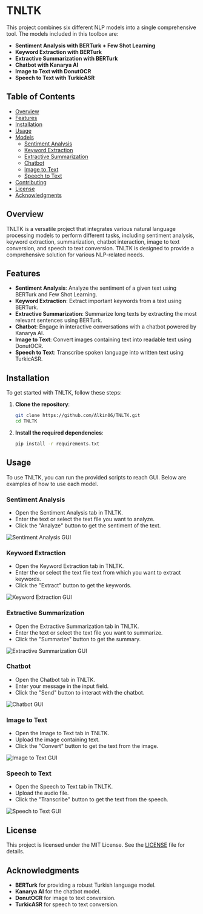 # TNLTK

This project combines six different NLP models into a single comprehensive tool. The models included in this toolbox are:

- **Sentiment Analysis with BERTurk + Few Shot Learning**
- **Keyword Extraction with BERTurk**
- **Extractive Summarization with BERTurk**
- **Chatbot with Kanarya AI**
- **Image to Text with DonutOCR**
- **Speech to Text with TurkicASR**

## Table of Contents

- [Overview](#overview)
- [Features](#features)
- [Installation](#installation)
- [Usage](#usage)
- [Models](#models)
  - [Sentiment Analysis](#sentiment-analysis)
  - [Keyword Extraction](#keyword-extraction)
  - [Extractive Summarization](#extractive-summarization)
  - [Chatbot](#chatbot)
  - [Image to Text](#image-to-text)
  - [Speech to Text](#speech-to-text)
- [Contributing](#contributing)
- [License](#license)
- [Acknowledgments](#acknowledgments)

## Overview

TNLTK is a versatile project that integrates various natural language processing models to perform different tasks, including sentiment analysis, keyword extraction, summarization, chatbot interaction, image to text conversion, and speech to text conversion. TNLTK is designed to provide a comprehensive solution for various NLP-related needs.

## Features

- **Sentiment Analysis**: Analyze the sentiment of a given text using BERTurk and Few Shot Learning.
- **Keyword Extraction**: Extract important keywords from a text using BERTurk.
- **Extractive Summarization**: Summarize long texts by extracting the most relevant sentences using BERTurk.
- **Chatbot**: Engage in interactive conversations with a chatbot powered by Kanarya AI.
- **Image to Text**: Convert images containing text into readable text using DonutOCR.
- **Speech to Text**: Transcribe spoken language into written text using TurkicASR.

## Installation

To get started with TNLTK, follow these steps:

1. **Clone the repository**:
    ```bash
    git clone https://github.com/Alkin06/TNLTK.git
    cd TNLTK
    ```

2. **Install the required dependencies**:
    ```bash
    pip install -r requirements.txt
    ```
## Usage

To use TNLTK, you can run the provided scripts to reach GUI. Below are examples of how to use each model.

### Sentiment Analysis

- Open the Sentiment Analysis tab in TNLTK.
- Enter the text or select the text file you want to analyze.
- Click the "Analyze" button to get the sentiment of the text.

![Sentiment Analysis GUI](Soon)

### Keyword Extraction

- Open the Keyword Extraction tab in TNLTK.
- Enter the or select the text file text from which you want to extract keywords.
- Click the "Extract" button to get the keywords.

![Keyword Extraction GUI](Soon)

### Extractive Summarization

- Open the Extractive Summarization tab in TNLTK.
- Enter the text or select the text file you want to summarize.
- Click the "Summarize" button to get the summary.

![Extractive Summarization GUI](Soon)

### Chatbot

- Open the Chatbot tab in TNLTK.
- Enter your message in the input field.
- Click the "Send" button to interact with the chatbot.

![Chatbot GUI](Soon)

### Image to Text

- Open the Image to Text tab in TNLTK.
- Upload the image containing text.
- Click the "Convert" button to get the text from the image.

![Image to Text GUI](Soon)

### Speech to Text

- Open the Speech to Text tab in TNLTK.
- Upload the audio file.
- Click the "Transcribe" button to get the text from the speech.

![Speech to Text GUI](Soon)

## License

This project is licensed under the MIT License. See the [LICENSE](LICENSE) file for details.

## Acknowledgments

- **BERTurk** for providing a robust Turkish language model.
- **Kanarya AI** for the chatbot model.
- **DonutOCR** for image to text conversion.
- **TurkicASR** for speech to text conversion.
